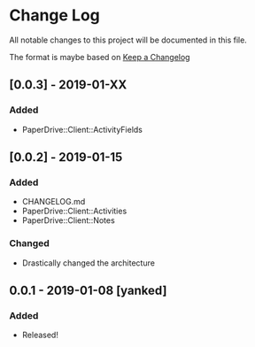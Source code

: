 # Change Log
All notable changes to this project will be documented in this file.

The format is maybe based on [Keep a Changelog](http://keepachangelog.com/)

## [0.0.3] - 2019-01-XX
### Added
- PaperDrive::Client::ActivityFields

## [0.0.2] - 2019-01-15
### Added
- CHANGELOG.md
- PaperDrive::Client::Activities
- PaperDrive::Client::Notes

### Changed
- Drastically changed the architecture

## 0.0.1 - 2019-01-08 [yanked]
### Added
- Released!
